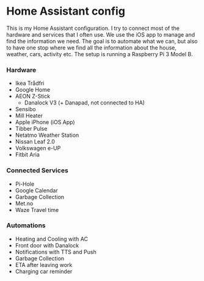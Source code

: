 # Home Assistant config

This is my Home Assistant configuration.
I try to connect most of the hardware and services that I often use. We use the iOS app to manage and find the information we need. The goal is to automate what we can, but also to have one stop where we find all the information about the house, weather, cars, activity etc.
The setup is running a Raspberry Pi 3 Model B.


### Hardware

*  Ikea Trådfri
*  Google Home
*  AEON Z-Stick
   *  Danalock V3 (+ Danapad, not connected to HA)
*  Sensibo
*  Mill Heater
*  Apple iPhone (iOS App)
*  Tibber Pulse
*  Netatmo Weather Station
*  Nissan Leaf 2.0
*  Volkswagen e-UP
*  Fitbit Aria

### Connected Services

*  Pi-Hole
*  Google Calendar
  *  Garbage Collection
*  Met.no
*  Waze Travel time

### Automations

*  Heating and Cooling with AC
*  Front door with Danalock
*  Notifications with TTS and Push
  *  Garbage Collection
  *  ETA after leaving work
  *  Charging car reminder
